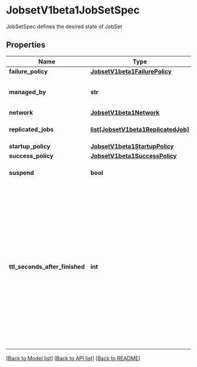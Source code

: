 # JobsetV1beta1JobSetSpec

JobSetSpec defines the desired state of JobSet
## Properties
Name | Type | Description | Notes
------------ | ------------- | ------------- | -------------
**failure_policy** | [**JobsetV1beta1FailurePolicy**](JobsetV1beta1FailurePolicy.md) |  | [optional] 
**managed_by** | **str** | ManagedBy is used to indicate the controller or entity that manages a JobSet | [optional] 
**network** | [**JobsetV1beta1Network**](JobsetV1beta1Network.md) |  | [optional] 
**replicated_jobs** | [**list[JobsetV1beta1ReplicatedJob]**](JobsetV1beta1ReplicatedJob.md) | ReplicatedJobs is the group of jobs that will form the set. | [optional] 
**startup_policy** | [**JobsetV1beta1StartupPolicy**](JobsetV1beta1StartupPolicy.md) |  | [optional] 
**success_policy** | [**JobsetV1beta1SuccessPolicy**](JobsetV1beta1SuccessPolicy.md) |  | [optional] 
**suspend** | **bool** | Suspend suspends all running child Jobs when set to true. | [optional] 
**ttl_seconds_after_finished** | **int** | TTLSecondsAfterFinished limits the lifetime of a JobSet that has finished execution (either Complete or Failed). If this field is set, TTLSecondsAfterFinished after the JobSet finishes, it is eligible to be automatically deleted. When the JobSet is being deleted, its lifecycle guarantees (e.g. finalizers) will be honored. If this field is unset, the JobSet won&#39;t be automatically deleted. If this field is set to zero, the JobSet becomes eligible to be deleted immediately after it finishes. | [optional] 

[[Back to Model list]](../README.md#documentation-for-models) [[Back to API list]](../README.md#documentation-for-api-endpoints) [[Back to README]](../README.md)


